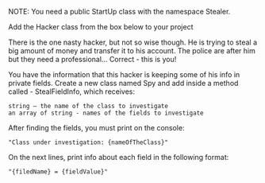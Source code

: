 NOTE: You need a public StartUp class with the namespace Stealer.

Add the Hacker class from the box below to your project

There is the one nasty hacker, but not so wise though. He is trying to steal a big amount of money and transfer it to his account. The police are after him but they need a professional… Correct - this is you!

You have the information that this hacker is keeping some of his info in private fields. Create a new class named Spy and add inside a method called - StealFieldInfo, which receives:

	string – the name of the class to investigate
	an array of string - names of the fields to investigate

After finding the fields, you must print on the console:

	"Class under investigation: {nameOfTheClass}"

On the next lines, print info about each field in the following format:
	
	"{filedName} = {fieldValue}"
